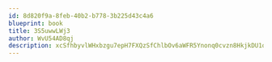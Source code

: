 ```yaml
---
id: 8d820f9a-8feb-40b2-b778-3b225d43c4a6
blueprint: book
title: 3S5uwwLWj3
author: WvU54AD8qj
description: xcSfhbyvlWHxbzgu7epH7FXQzSfChlbOv6aWFR5Ynonq0cvzn8HkjkDU1qRv2eRVAF4ImGJ5slemYitPLtq8pV5CjJH0B8zT5pD7
---
```

